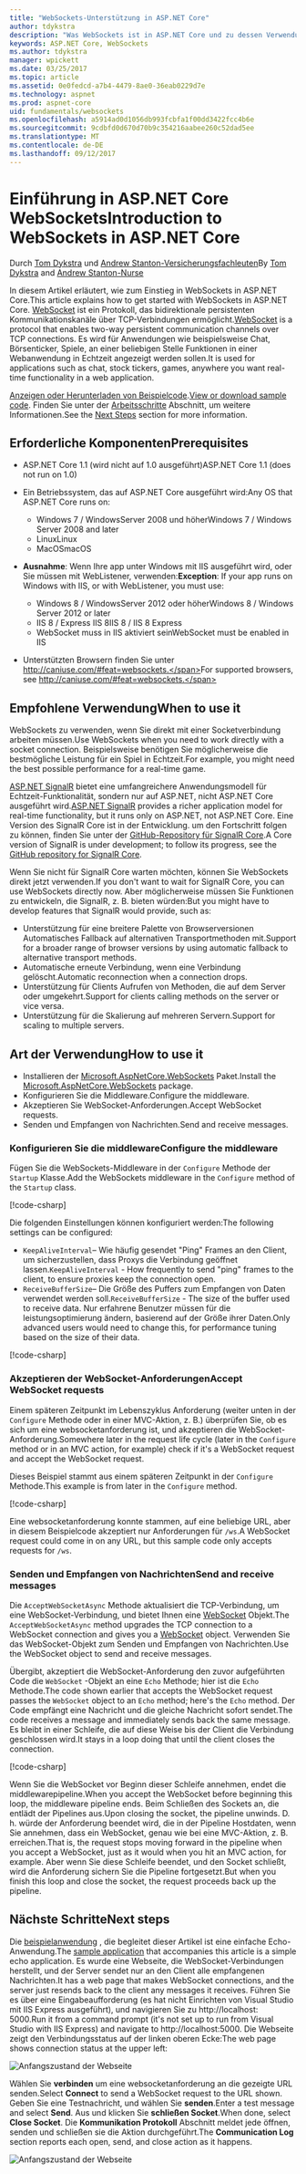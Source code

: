 ```yaml
---
title: "WebSockets-Unterstützung in ASP.NET Core"
author: tdykstra
description: "Was WebSockets ist in ASP.NET Core und zu dessen Verwendung zu unterstützen."
keywords: ASP.NET Core, WebSockets
ms.author: tdykstra
manager: wpickett
ms.date: 03/25/2017
ms.topic: article
ms.assetid: 0e0fedcd-a7b4-4479-8ae0-36eab0229d7e
ms.technology: aspnet
ms.prod: aspnet-core
uid: fundamentals/websockets
ms.openlocfilehash: a5914ad0d1056db993fcbfa1f00dd3422fcc4b6e
ms.sourcegitcommit: 9cdbfd0d670d70b9c354216aabee260c52dad5ee
ms.translationtype: MT
ms.contentlocale: de-DE
ms.lasthandoff: 09/12/2017
---
```

# <a name="introduction-to-websockets-in-aspnet-core"></a><span data-ttu-id="58bfe-104">Einführung in ASP.NET Core WebSockets</span><span class="sxs-lookup"><span data-stu-id="58bfe-104">Introduction to WebSockets in ASP.NET Core</span></span>

<span data-ttu-id="58bfe-105">Durch [Tom Dykstra](https://github.com/tdykstra) und [Andrew Stanton-Versicherungsfachleuten](https://github.com/anurse)</span><span class="sxs-lookup"><span data-stu-id="58bfe-105">By [Tom Dykstra](https://github.com/tdykstra) and [Andrew Stanton-Nurse](https://github.com/anurse)</span></span>

<span data-ttu-id="58bfe-106">In diesem Artikel erläutert, wie zum Einstieg in WebSockets in ASP.NET Core.</span><span class="sxs-lookup"><span data-stu-id="58bfe-106">This article explains how to get started with WebSockets in ASP.NET Core.</span></span> <span data-ttu-id="58bfe-107">[WebSocket](https://wikipedia.org/wiki/WebSocket) ist ein Protokoll, das bidirektionale persistenten Kommunikationskanäle über TCP-Verbindungen ermöglicht.</span><span class="sxs-lookup"><span data-stu-id="58bfe-107">[WebSocket](https://wikipedia.org/wiki/WebSocket) is a protocol that enables two-way persistent communication channels over TCP connections.</span></span> <span data-ttu-id="58bfe-108">Es wird für Anwendungen wie beispielsweise Chat, Börsenticker, Spiele, an einer beliebigen Stelle Funktionen in einer Webanwendung in Echtzeit angezeigt werden sollen.</span><span class="sxs-lookup"><span data-stu-id="58bfe-108">It is used for applications such as chat, stock tickers, games, anywhere you want real-time functionality in a web application.</span></span>

<span data-ttu-id="58bfe-109">[Anzeigen oder Herunterladen von Beispielcode](https://github.com/aspnet/Docs/tree/master/aspnetcore/fundamentals/websockets/sample).</span><span class="sxs-lookup"><span data-stu-id="58bfe-109">[View or download sample code](https://github.com/aspnet/Docs/tree/master/aspnetcore/fundamentals/websockets/sample).</span></span> <span data-ttu-id="58bfe-110">Finden Sie unter der [Arbeitsschritte](#next-steps) Abschnitt, um weitere Informationen.</span><span class="sxs-lookup"><span data-stu-id="58bfe-110">See the [Next Steps](#next-steps) section for more information.</span></span>


## <a name="prerequisites"></a><span data-ttu-id="58bfe-111">Erforderliche Komponenten</span><span class="sxs-lookup"><span data-stu-id="58bfe-111">Prerequisites</span></span>

* <span data-ttu-id="58bfe-112">ASP.NET Core 1.1 (wird nicht auf 1.0 ausgeführt)</span><span class="sxs-lookup"><span data-stu-id="58bfe-112">ASP.NET Core 1.1 (does not run on 1.0)</span></span>
* <span data-ttu-id="58bfe-113">Ein Betriebssystem, das auf ASP.NET Core ausgeführt wird:</span><span class="sxs-lookup"><span data-stu-id="58bfe-113">Any OS that ASP.NET Core runs on:</span></span>
  
  * <span data-ttu-id="58bfe-114">Windows 7 / WindowsServer 2008 und höher</span><span class="sxs-lookup"><span data-stu-id="58bfe-114">Windows 7 / Windows Server 2008 and later</span></span>
  * <span data-ttu-id="58bfe-115">Linux</span><span class="sxs-lookup"><span data-stu-id="58bfe-115">Linux</span></span>
  * <span data-ttu-id="58bfe-116">MacOS</span><span class="sxs-lookup"><span data-stu-id="58bfe-116">macOS</span></span>

* <span data-ttu-id="58bfe-117">**Ausnahme**: Wenn Ihre app unter Windows mit IIS ausgeführt wird, oder Sie müssen mit WebListener, verwenden:</span><span class="sxs-lookup"><span data-stu-id="58bfe-117">**Exception**: If your app runs on Windows with IIS, or with WebListener, you must use:</span></span>

  * <span data-ttu-id="58bfe-118">Windows 8 / WindowsServer 2012 oder höher</span><span class="sxs-lookup"><span data-stu-id="58bfe-118">Windows 8 / Windows Server 2012 or later</span></span>
  * <span data-ttu-id="58bfe-119">IIS 8 / Express IIS 8</span><span class="sxs-lookup"><span data-stu-id="58bfe-119">IIS 8 / IIS 8 Express</span></span>
  * <span data-ttu-id="58bfe-120">WebSocket muss in IIS aktiviert sein</span><span class="sxs-lookup"><span data-stu-id="58bfe-120">WebSocket must be enabled in IIS</span></span>

* <span data-ttu-id="58bfe-121">Unterstützten Browsern finden Sie unter http://caniuse.com/#feat=websockets.</span><span class="sxs-lookup"><span data-stu-id="58bfe-121">For supported browsers, see http://caniuse.com/#feat=websockets.</span></span>

## <a name="when-to-use-it"></a><span data-ttu-id="58bfe-122">Empfohlene Verwendung</span><span class="sxs-lookup"><span data-stu-id="58bfe-122">When to use it</span></span>

<span data-ttu-id="58bfe-123">WebSockets zu verwenden, wenn Sie direkt mit einer Socketverbindung arbeiten müssen.</span><span class="sxs-lookup"><span data-stu-id="58bfe-123">Use WebSockets when you need to work directly with a socket connection.</span></span> <span data-ttu-id="58bfe-124">Beispielsweise benötigen Sie möglicherweise die bestmögliche Leistung für ein Spiel in Echtzeit.</span><span class="sxs-lookup"><span data-stu-id="58bfe-124">For example, you might need the best possible performance for a real-time game.</span></span>

<span data-ttu-id="58bfe-125">[ASP.NET SignalR](https://docs.microsoft.com/aspnet/signalr/overview/getting-started/introduction-to-signalr) bietet eine umfangreichere Anwendungsmodell für Echtzeit-Funktionalität, sondern nur auf ASP.NET, nicht ASP.NET Core ausgeführt wird.</span><span class="sxs-lookup"><span data-stu-id="58bfe-125">[ASP.NET SignalR](https://docs.microsoft.com/aspnet/signalr/overview/getting-started/introduction-to-signalr) provides a richer application model for real-time functionality, but it runs only on ASP.NET, not ASP.NET Core.</span></span> <span data-ttu-id="58bfe-126">Eine Version des SignalR Core ist in der Entwicklung. um den Fortschritt folgen zu können, finden Sie unter der [GitHub-Repository für SignalR Core](https://github.com/aspnet/SignalR).</span><span class="sxs-lookup"><span data-stu-id="58bfe-126">A Core version of SignalR is under development; to follow its progress, see the [GitHub repository for SignalR Core](https://github.com/aspnet/SignalR).</span></span>

<span data-ttu-id="58bfe-127">Wenn Sie nicht für SignalR Core warten möchten, können Sie WebSockets direkt jetzt verwenden.</span><span class="sxs-lookup"><span data-stu-id="58bfe-127">If you don't want to wait for SignalR Core, you can use WebSockets directly now.</span></span> <span data-ttu-id="58bfe-128">Aber möglicherweise müssen Sie Funktionen zu entwickeln, die SignalR, z. B. bieten würden:</span><span class="sxs-lookup"><span data-stu-id="58bfe-128">But you might have to develop features that SignalR would provide, such as:</span></span>

* <span data-ttu-id="58bfe-129">Unterstützung für eine breitere Palette von Browserversionen Automatisches Fallback auf alternativen Transportmethoden mit.</span><span class="sxs-lookup"><span data-stu-id="58bfe-129">Support for a broader range of browser versions by using automatic fallback to alternative transport methods.</span></span>
* <span data-ttu-id="58bfe-130">Automatische erneute Verbindung, wenn eine Verbindung gelöscht.</span><span class="sxs-lookup"><span data-stu-id="58bfe-130">Automatic reconnection when a connection drops.</span></span>
* <span data-ttu-id="58bfe-131">Unterstützung für Clients Aufrufen von Methoden, die auf dem Server oder umgekehrt.</span><span class="sxs-lookup"><span data-stu-id="58bfe-131">Support for clients calling methods on the server or vice versa.</span></span>
* <span data-ttu-id="58bfe-132">Unterstützung für die Skalierung auf mehreren Servern.</span><span class="sxs-lookup"><span data-stu-id="58bfe-132">Support for scaling to multiple servers.</span></span>

## <a name="how-to-use-it"></a><span data-ttu-id="58bfe-133">Art der Verwendung</span><span class="sxs-lookup"><span data-stu-id="58bfe-133">How to use it</span></span>

* <span data-ttu-id="58bfe-134">Installieren der [Microsoft.AspNetCore.WebSockets](https://www.nuget.org/packages/Microsoft.AspNetCore.WebSockets/) Paket.</span><span class="sxs-lookup"><span data-stu-id="58bfe-134">Install the [Microsoft.AspNetCore.WebSockets](https://www.nuget.org/packages/Microsoft.AspNetCore.WebSockets/) package.</span></span>
* <span data-ttu-id="58bfe-135">Konfigurieren Sie die Middleware.</span><span class="sxs-lookup"><span data-stu-id="58bfe-135">Configure the middleware.</span></span>
* <span data-ttu-id="58bfe-136">Akzeptieren Sie WebSocket-Anforderungen.</span><span class="sxs-lookup"><span data-stu-id="58bfe-136">Accept WebSocket requests.</span></span>
* <span data-ttu-id="58bfe-137">Senden und Empfangen von Nachrichten.</span><span class="sxs-lookup"><span data-stu-id="58bfe-137">Send and receive messages.</span></span>

### <a name="configure-the-middleware"></a><span data-ttu-id="58bfe-138">Konfigurieren Sie die middleware</span><span class="sxs-lookup"><span data-stu-id="58bfe-138">Configure the middleware</span></span>

<span data-ttu-id="58bfe-139">Fügen Sie die WebSockets-Middleware in der `Configure` Methode der `Startup` Klasse.</span><span class="sxs-lookup"><span data-stu-id="58bfe-139">Add the WebSockets middleware in the `Configure` method of the `Startup` class.</span></span>

[!code-csharp[](websockets/sample/Startup.cs?name=UseWebSockets)]

<span data-ttu-id="58bfe-140">Die folgenden Einstellungen können konfiguriert werden:</span><span class="sxs-lookup"><span data-stu-id="58bfe-140">The following settings can be configured:</span></span>

* <span data-ttu-id="58bfe-141">`KeepAliveInterval`– Wie häufig gesendet "Ping" Frames an den Client, um sicherzustellen, dass Proxys die Verbindung geöffnet lassen.</span><span class="sxs-lookup"><span data-stu-id="58bfe-141">`KeepAliveInterval` - How frequently to send "ping" frames to the client, to ensure proxies keep the connection open.</span></span>
* <span data-ttu-id="58bfe-142">`ReceiveBufferSize`– Die Größe des Puffers zum Empfangen von Daten verwendet werden soll.</span><span class="sxs-lookup"><span data-stu-id="58bfe-142">`ReceiveBufferSize` - The size of the buffer used to receive data.</span></span> <span data-ttu-id="58bfe-143">Nur erfahrene Benutzer müssen für die leistungsoptimierung ändern, basierend auf der Größe ihrer Daten.</span><span class="sxs-lookup"><span data-stu-id="58bfe-143">Only advanced users would need to change this, for performance tuning based on the size of their data.</span></span>

[!code-csharp[](websockets/sample/Startup.cs?name=UseWebSocketsOptions)]

### <a name="accept-websocket-requests"></a><span data-ttu-id="58bfe-144">Akzeptieren der WebSocket-Anforderungen</span><span class="sxs-lookup"><span data-stu-id="58bfe-144">Accept WebSocket requests</span></span>

<span data-ttu-id="58bfe-145">Einem späteren Zeitpunkt im Lebenszyklus Anforderung (weiter unten in der `Configure` Methode oder in einer MVC-Aktion, z. B.) überprüfen Sie, ob es sich um eine websocketanforderung ist, und akzeptieren die WebSocket-Anforderung.</span><span class="sxs-lookup"><span data-stu-id="58bfe-145">Somewhere later in the request life cycle (later in the `Configure` method or in an MVC action, for example) check if it's a WebSocket request and accept the WebSocket request.</span></span>

<span data-ttu-id="58bfe-146">Dieses Beispiel stammt aus einem späteren Zeitpunkt in der `Configure` Methode.</span><span class="sxs-lookup"><span data-stu-id="58bfe-146">This example is from later in the `Configure` method.</span></span>

[!code-csharp[](websockets/sample/Startup.cs?name=AcceptWebSocket&highlight=7)]

<span data-ttu-id="58bfe-147">Eine websocketanforderung konnte stammen, auf eine beliebige URL, aber in diesem Beispielcode akzeptiert nur Anforderungen für `/ws`.</span><span class="sxs-lookup"><span data-stu-id="58bfe-147">A WebSocket request could come in on any URL, but this sample code only accepts requests for `/ws`.</span></span>

### <a name="send-and-receive-messages"></a><span data-ttu-id="58bfe-148">Senden und Empfangen von Nachrichten</span><span class="sxs-lookup"><span data-stu-id="58bfe-148">Send and receive messages</span></span>

<span data-ttu-id="58bfe-149">Die `AcceptWebSocketAsync` Methode aktualisiert die TCP-Verbindung, um eine WebSocket-Verbindung, und bietet Ihnen eine [WebSocket](https://docs.microsoft.com/dotnet/core/api/system.net.websockets.websocket) Objekt.</span><span class="sxs-lookup"><span data-stu-id="58bfe-149">The `AcceptWebSocketAsync` method upgrades the TCP connection to a WebSocket connection and gives you a [WebSocket](https://docs.microsoft.com/dotnet/core/api/system.net.websockets.websocket) object.</span></span> <span data-ttu-id="58bfe-150">Verwenden Sie das WebSocket-Objekt zum Senden und Empfangen von Nachrichten.</span><span class="sxs-lookup"><span data-stu-id="58bfe-150">Use the WebSocket object to send and receive messages.</span></span>

<span data-ttu-id="58bfe-151">Übergibt, akzeptiert die WebSocket-Anforderung den zuvor aufgeführten Code die `WebSocket` -Objekt an eine `Echo` Methode; hier ist die `Echo` Methode.</span><span class="sxs-lookup"><span data-stu-id="58bfe-151">The code shown earlier that accepts the WebSocket request passes the `WebSocket` object to an `Echo` method; here's the `Echo` method.</span></span> <span data-ttu-id="58bfe-152">Der Code empfängt eine Nachricht und die gleiche Nachricht sofort sendet.</span><span class="sxs-lookup"><span data-stu-id="58bfe-152">The code receives a message and immediately sends back the same message.</span></span> <span data-ttu-id="58bfe-153">Es bleibt in einer Schleife, die auf diese Weise bis der Client die Verbindung geschlossen wird.</span><span class="sxs-lookup"><span data-stu-id="58bfe-153">It stays in a loop doing that until the client closes the connection.</span></span> 

[!code-csharp[](websockets/sample/Startup.cs?name=Echo)]

<span data-ttu-id="58bfe-154">Wenn Sie die WebSocket vor Beginn dieser Schleife annehmen, endet die middlewarepipeline.</span><span class="sxs-lookup"><span data-stu-id="58bfe-154">When you accept the WebSocket before beginning this loop, the middleware pipeline ends.</span></span>  <span data-ttu-id="58bfe-155">Beim Schließen des Sockets an, die entlädt der Pipelines aus.</span><span class="sxs-lookup"><span data-stu-id="58bfe-155">Upon closing the socket, the pipeline unwinds.</span></span> <span data-ttu-id="58bfe-156">D. h. würde der Anforderung beendet wird, die in der Pipeline Hostdaten, wenn Sie annehmen, dass ein WebSocket, genau wie bei eine MVC-Aktion, z. B. erreichen.</span><span class="sxs-lookup"><span data-stu-id="58bfe-156">That is, the request stops moving forward in the pipeline when you accept a WebSocket, just as it would when you hit an MVC action, for example.</span></span>  <span data-ttu-id="58bfe-157">Aber wenn Sie diese Schleife beendet, und den Socket schließt, wird die Anforderung sichern Sie die Pipeline fortgesetzt.</span><span class="sxs-lookup"><span data-stu-id="58bfe-157">But when you finish this loop and close the socket, the request proceeds back up the pipeline.</span></span>

## <a name="next-steps"></a><span data-ttu-id="58bfe-158">Nächste Schritte</span><span class="sxs-lookup"><span data-stu-id="58bfe-158">Next steps</span></span>

<span data-ttu-id="58bfe-159">Die [beispielanwendung](https://github.com/aspnet/Docs/tree/master/aspnetcore/fundamentals/websockets/sample) , die begleitet dieser Artikel ist eine einfache Echo-Anwendung.</span><span class="sxs-lookup"><span data-stu-id="58bfe-159">The [sample application](https://github.com/aspnet/Docs/tree/master/aspnetcore/fundamentals/websockets/sample) that accompanies this article is a simple echo application.</span></span> <span data-ttu-id="58bfe-160">Es wurde eine Webseite, die WebSocket-Verbindungen herstellt, und der Server sendet nur an den Client alle empfangenen Nachrichten.</span><span class="sxs-lookup"><span data-stu-id="58bfe-160">It has a web page that makes WebSocket connections, and the server just resends back to the client any messages it receives.</span></span> <span data-ttu-id="58bfe-161">Führen Sie es über eine Eingabeaufforderung (es hat nicht Einrichten von Visual Studio mit IIS Express ausgeführt), und navigieren Sie zu http://localhost: 5000.</span><span class="sxs-lookup"><span data-stu-id="58bfe-161">Run it from a command prompt (it's not set up to run from Visual Studio with IIS Express) and navigate to http://localhost:5000.</span></span> <span data-ttu-id="58bfe-162">Die Webseite zeigt den Verbindungsstatus auf der linken oberen Ecke:</span><span class="sxs-lookup"><span data-stu-id="58bfe-162">The web page shows connection status at the upper left:</span></span>

![Anfangszustand der Webseite](websockets/_static/start.png)

<span data-ttu-id="58bfe-164">Wählen Sie **verbinden** um eine websocketanforderung an die gezeigte URL senden.</span><span class="sxs-lookup"><span data-stu-id="58bfe-164">Select **Connect** to send a WebSocket request to the URL shown.</span></span>  <span data-ttu-id="58bfe-165">Geben Sie eine Testnachricht, und wählen Sie **senden**.</span><span class="sxs-lookup"><span data-stu-id="58bfe-165">Enter a test message and select **Send**.</span></span> <span data-ttu-id="58bfe-166">Aus und klicken Sie **schließen Socket**.</span><span class="sxs-lookup"><span data-stu-id="58bfe-166">When done, select **Close Socket**.</span></span> <span data-ttu-id="58bfe-167">Die **Kommunikation Protokoll** Abschnitt meldet jede öffnen, senden und schließen sie die Aktion durchgeführt.</span><span class="sxs-lookup"><span data-stu-id="58bfe-167">The **Communication Log** section reports each open, send, and close action as it happens.</span></span>

![Anfangszustand der Webseite](websockets/_static/end.png)
